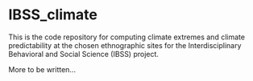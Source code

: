 # IBSS_climate

This is the code repository for computing climate extremes and climate predictability at the chosen ethnographic sites for the Interdisciplinary Behavioral and Social Science (IBSS) project. 

More to be written...
